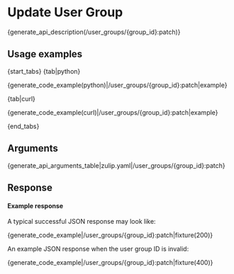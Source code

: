# Update User Group

{generate_api_description(/user_groups/{group_id}:patch)}

## Usage examples

{start_tabs}
{tab|python}

{generate_code_example(python)|/user_groups/{group_id}:patch|example}

{tab|curl}

{generate_code_example(curl)|/user_groups/{group_id}:patch|example}

{end_tabs}

## Arguments

{generate_api_arguments_table|zulip.yaml|/user_groups/{group_id}:patch}

## Response

#### Example response

A typical successful JSON response may look like:

{generate_code_example|/user_groups/{group_id}:patch|fixture(200)}

An example JSON response when the user group ID is invalid:

{generate_code_example|/user_groups/{group_id}:patch|fixture(400)}
